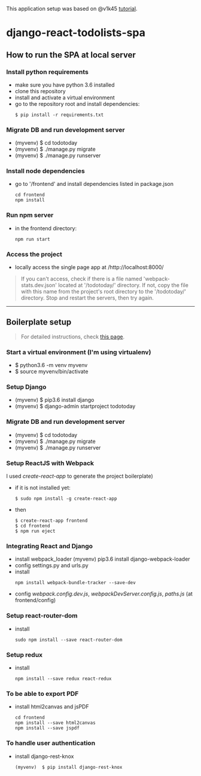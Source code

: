 
This application setup was based on @v1k45 [tutorial](http://v1k45.com/blog/modern-django-part-1-setting-up-django-and-react/).

# django-react-todolists-spa

## How to run the SPA at local server

### Install python requirements

- make sure you have python 3.6 installed
- clone this repository
- install and activate a virtual environment
- go to the repository root and install dependencies:
    ````
    $ pip install -r requirements.txt
    ````

### Migrate DB and run development server
- (myvenv)  $ cd todotoday
- (myvenv)  $ ./manage.py migrate
- (myvenv)  $ ./manage.py runserver

### Install node dependencies
- go to '/frontend' and install dependencies listed in package.json
    ````
    cd frontend
    npm install
    ````

### Run npm server
- in the frontend directory:
    ````
    npm run start
    ````

### Access the project
- locally access the single page app at /http://localhost:8000/

> If you can't access, check if there is a file named 'webpack-stats.dev.json' located at '/todotoday/' directory.
> If not, copy the file with this name from the project's root directory to the '/todotoday/' directory.
> Stop and restart the servers, then try again.

-------------------------

## Boilerplate setup
> For detailed instructions, check [this page](http://v1k45.com/blog/modern-django-part-1-setting-up-django-and-react/). 

### Start a virtual environment (I'm using virtualenv)
- $ python3.6 -m venv myvenv
- $ source myvenv/bin/activate

### Setup Django
- (myvenv)  $ pip3.6 install django
- (myvenv)  $ django-admin startproject todotoday

### Migrate DB and run development server
- (myvenv)  $ cd todotoday
- (myvenv)  $ ./manage.py migrate
- (myvenv)  $ ./manage.py runserver

### Setup ReactJS with Webpack

I used _create-react-app_ to generate the project boilerplate)

- if it is not installed yet:
    ````
    $ sudo npm install -g create-react-app
    ````
- then
    ````
    $ create-react-app frontend
    $ cd frontend
    $ npm run eject
    ````
### Integrating React and Django

- install webpack_loader
    (myvenv) pip3.6 install django-webpack-loader
- config settings.py and urls.py
- install <webpack-bundle-tracker>
    ````
    npm install webpack-bundle-tracker --save-dev
    ````
- config *webpack.config.dev.js*, *webpackDevServer.config.js*, *paths.js* (at frontend/config)

### Setup react-router-dom
- install <react-router-dom>
    ````
    sudo npm install --save react-router-dom
    ````
### Setup redux
- install <react-redux>
    ````
    npm install --save redux react-redux
    ````

### To be able to export PDF
- install html2canvas and jsPDF
    ````
    cd frontend
    npm install --save html2canvas
    npm install --save jspdf
    ````

### To handle user authentication
- install django-rest-knox
    ````
    (myvenv)  $ pip install django-rest-knox
    ````